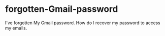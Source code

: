 # forgotten-Gmail-password
I've forgotten My Gmail password. How do I recover my password to access my emails.
